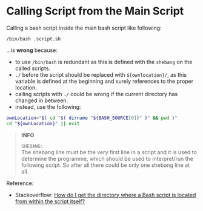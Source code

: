 # Calling Script from the Main Script

Calling a bash script inside the main bash script like following:

`/bin/bash .script.sh`

...is **wrong** because:
- to use `/bin/bash` is redundant as this is defined with the `shebang` on the called scripts.
- `./` before the script should be replaced with `${ownlocation}/`, as this variable is defined at the beginning and surely references to the proper location. 
- calling scripts with `./` could be wrong if the current directory has changed in between.
- instead, use the following:

```bash
ownLocation="$( cd "$( dirname "${BASH_SOURCE[0]}" )" && pwd )"
cd "${ownLocation}" || exit
```

> **INFO**
>
> `SHEBANG:`\
> The shebang line must be the very first line in a script and it is used to determine the programme, which should be used to  interpret/run the following script. So after all there could be only one shebang line at all.

Reference: 
- Stackoverflow: [How do I get the directory where a Bash script is located from within the script itself?](https://stackoverflow.com/questions/59895/how-do-i-get-the-directory-where-a-bash-script-is-located-from-within-the-script)